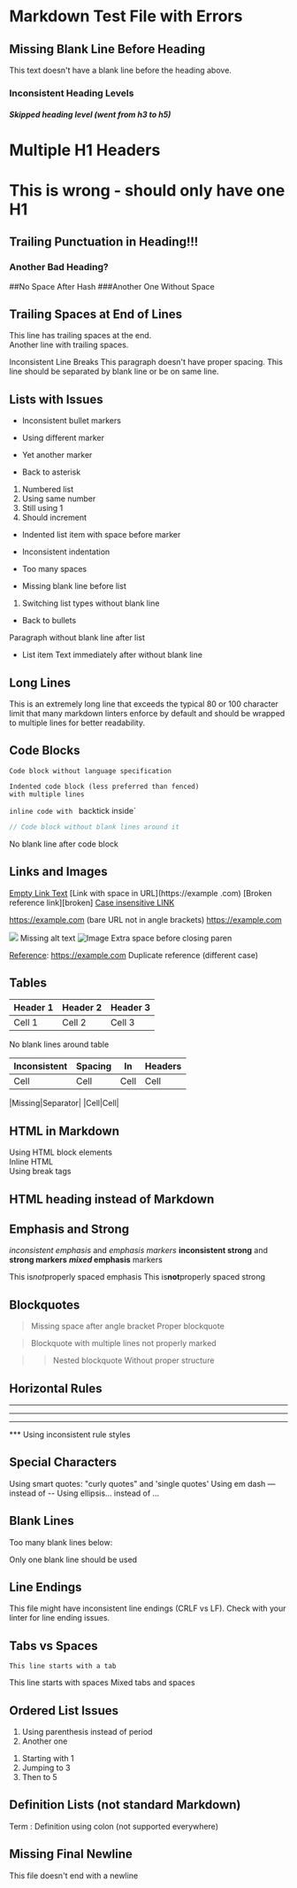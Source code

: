 # Markdown Test File with Errors
## Missing Blank Line Before Heading
This text doesn't have a blank line before the heading above.
### Inconsistent Heading Levels
##### Skipped heading level (went from h3 to h5)

# Multiple H1 Headers
# This is wrong - should only have one H1

## Trailing Punctuation in Heading!!!
### Another Bad Heading?

##No Space After Hash
###Another One Without Space

## Trailing Spaces at End of Lines  
This line has trailing spaces at the end.    
Another line with trailing spaces.   

Inconsistent Line Breaks
This paragraph doesn't have proper spacing.
This line should be separated by blank line or be on same line.

## Lists with Issues

* Inconsistent bullet markers
- Using different marker
+ Yet another marker
* Back to asterisk

1. Numbered list
1. Using same number
1. Still using 1
1. Should increment

 * Indented list item with space before marker
  - Inconsistent indentation
   + Too many spaces

* Missing blank line before list
1. Switching list types without blank line
* Back to bullets

Paragraph without blank line after list
* List item
Text immediately after without blank line

## Long Lines

This is an extremely long line that exceeds the typical 80 or 100 character limit that many markdown linters enforce by default and should be wrapped to multiple lines for better readability.

## Code Blocks

```
Code block without language specification
```

    Indented code block (less preferred than fenced)
    with multiple lines

`inline code with ` backtick inside`

```javascript
// Code block without blank lines around it
```
No blank line after code block

## Links and Images

[Empty Link Text]()
[](https://example.com)
[Link with space in URL](https://example .com)
[Broken reference link][broken]
[Case insensitive LINK][REFERENCE]

<https://example.com> (bare URL not in angle brackets)
https://example.com

![](image.jpg) Missing alt text
![Image](image.jpg "title" ) Extra space before closing paren

[reference]: https://example.com
[Reference]: https://example.com  Duplicate reference (different case)

## Tables

|Header 1|Header 2|Header 3|
|---|---|---|
|Cell 1|Cell 2|Cell 3|
No blank lines around table

| Inconsistent | Spacing|In|Headers |
| --- | --- | --- | --- |
| Cell | Cell | Cell | Cell |

|Missing|Separator|
|Cell|Cell|

## HTML in Markdown

<div>Using HTML block elements</div>
<span>Inline HTML</span>
<br> Using break tags

<h2>HTML heading instead of Markdown</h2>

## Emphasis and Strong

*inconsistent emphasis* and _emphasis markers_
**inconsistent strong** and __strong markers__
***mixed* emphasis** markers

This is*not*properly spaced emphasis
This is**not**properly spaced strong

## Blockquotes

>Missing space after angle bracket
> Proper blockquote

> Blockquote with
multiple lines not properly marked

> > Nested blockquote
> Without proper structure

## Horizontal Rules

***
___
---
*** Using inconsistent rule styles

## Special Characters

Using smart quotes: "curly quotes" and 'single quotes'
Using em dash — instead of --
Using ellipsis… instead of ...

## Blank Lines

Too many blank lines below:



Only one blank line should be used

## Line Endings

This file might have inconsistent line endings (CRLF vs LF).
Check with your linter for line ending issues.

## Tabs vs Spaces

	This line starts with a tab
  This line starts with spaces
	  Mixed tabs and spaces

## Ordered List Issues

1) Using parenthesis instead of period
2) Another one

1. Starting with 1
3. Jumping to 3
5. Then to 5

## Definition Lists (not standard Markdown)

Term
: Definition using colon (not supported everywhere)

## Missing Final Newline

This file doesn't end with a newline

